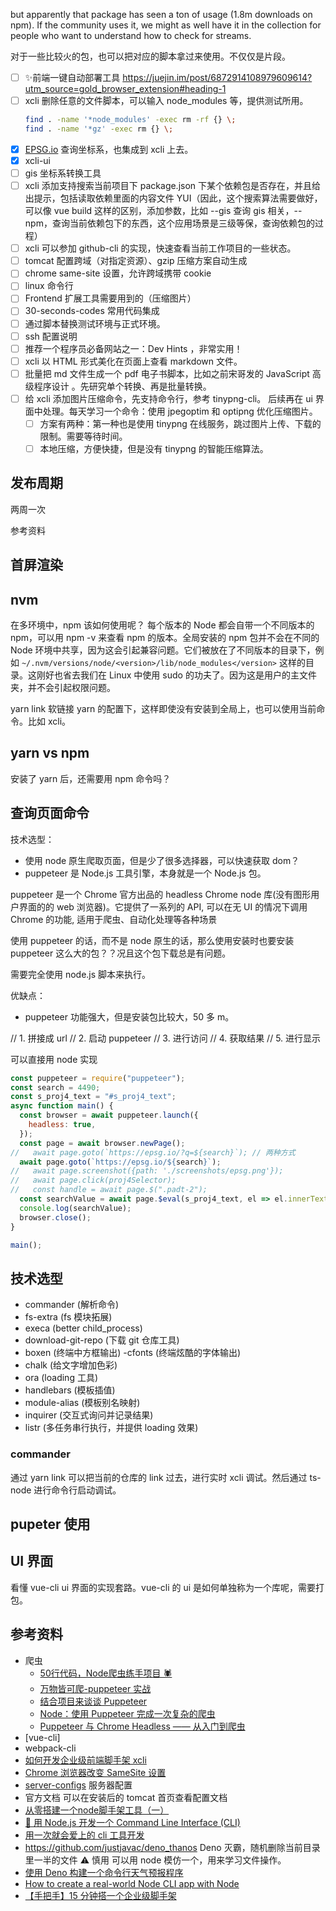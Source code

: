but apparently that package has seen a ton of usage (1.8m downloads on npm). If the community uses it, we might as well have it in the collection for people who want to understand how to check for streams.

对于一些比较火的包，也可以把对应的脚本拿过来使用。不仅仅是片段。

- [ ] ✨前端一键自动部署工具 https://juejin.im/post/6872914108979609614?utm_source=gold_browser_extension#heading-1
- [ ] xcli 删除任意的文件脚本，可以输入 node_modules 等，提供测试所用。
  ```bash
  find . -name '*node_modules' -exec rm -rf {} \;
  find . -name '*gz' -exec rm {} \;
  ```
- [x] [EPSG.io](https://epsg.io/) 查询坐标系，也集成到 xcli 上去。
- [x] xcli-ui 
- [ ] gis 坐标系转换工具
- [ ] xcli 添加支持搜索当前项目下 package.json 下某个依赖包是否存在，并且给出提示，包括读取依赖里面的内容文件 YUI（因此，这个搜索算法需要做好，可以像 vue build 这样的区别，添加参数，比如 --gis 查询 gis 相关，--npm，查询当前依赖包下的东西，这个应用场景是三级等保，查询依赖包的过程）
- [ ] xcli 可以参加 github-cli 的实现，快速查看当前工作项目的一些状态。
- [ ] tomcat 配置跨域（对指定资源）、gzip 压缩方案自动生成
- [ ] chrome same-site 设置，允许跨域携带 cookie
- [ ] linux 命令行
- [ ] Frontend 扩展工具需要用到的（压缩图片）
- [ ] 30-seconds-codes 常用代码集成
- [ ] 通过脚本替换测试环境与正式环境。
- [ ] ssh 配置说明
- [ ] 推荐一个程序员必备网站之一：Dev Hints ，非常实用！
- [ ] xcli 以 HTML 形式美化在页面上查看 markdown 文件。
- [ ] 批量把 md 文件生成一个 pdf 电子书脚本，比如之前宋哥发的 JavaScript 高级程序设计 。先研究单个转换、再是批量转换。
- [ ] 给 xcli 添加图片压缩命令，先支持命令行，参考 tinypng-cli。 后续再在 ui 界面中处理。每天学习一个命令：使用 jpegoptim 和 optipng 优化压缩图片。
  - [ ] 方案有两种：第一种也是使用 tinypng 在线服务，跳过图片上传、下载的限制。需要等待时间。
  - [ ] 本地压缩，方便快捷，但是没有 tinypng 的智能压缩算法。

## 发布周期

两周一次

参考资料

## 首屏渲染

## nvm

在多环境中，npm 该如何使用呢？
每个版本的 Node 都会自带一个不同版本的 npm，可以用 npm -v 来查看 npm 的版本。全局安装的 npm 包并不会在不同的 Node 环境中共享，因为这会引起兼容问题。它们被放在了不同版本的目录下，例如 `~/.nvm/versions/node/<version>/lib/node_modules</version>` 这样的目录。这刚好也省去我们在 Linux 中使用 sudo 的功夫了。因为这是用户的主文件夹，并不会引起权限问题。

yarn link 软链接 yarn 的配置下，这样即使没有安装到全局上，也可以使用当前命令。比如 xcli。

## yarn vs npm

安装了 yarn 后，还需要用 npm 命令吗？

## 查询页面命令

技术选型：

- 使用 node 原生爬取页面，但是少了很多选择器，可以快速获取 dom？
- puppeteer 是 Node.js 工具引擎，本身就是一个 Node.js 包。

puppeteer 是一个 Chrome 官方出品的 headless Chrome node 库(没有图形用户界面的的 web 浏览器)。它提供了一系列的 API, 可以在无 UI 的情况下调用 Chrome 的功能, 适用于爬虫、自动化处理等各种场景

使用 puppeteer 的话，而不是 node 原生的话，那么使用安装时也要安装 puppeteer 这么大的包？？况且这个包下载总是有问题。

需要完全使用 node.js 脚本来执行。

优缺点：
- puppeteer 功能强大，但是安装包比较大，50 多 m。

// 1. 拼接成  url
    // 2. 启动 puppeteer
    // 3. 进行访问
    // 4. 获取结果
    // 5. 进行显示

可以直接用 node 实现

```js
const puppeteer = require("puppeteer");
const search = 4490;
const s_proj4_text = "#s_proj4_text";
async function main() {
  const browser = await puppeteer.launch({
    headless: true,
  });
  const page = await browser.newPage();
//   await page.goto(`https://epsg.io/?q=${search}`); // 两种方式
  await page.goto(`https://epsg.io/${search}`);        
//   await page.screenshot({path: './screenshots/epsg.png'});
//   await page.click(proj4Selector);
//   const handle = await page.$(".padt-2");
  const searchValue = await page.$eval(s_proj4_text, el => el.innerText);
  console.log(searchValue);
  browser.close();
}

main();

```


## 技术选型

- commander (解析命令)
- fs-extra (fs 模块拓展)
- execa (better child_process)
- download-git-repo (下载 git 仓库工具)
- boxen (终端中方框输出)
-cfonts (终端炫酷的字体输出)
- chalk (给文字增加色彩)
- ora (loading 工具)
- handlebars (模板插值)
- module-alias (模板别名映射)
- inquirer (交互式询问并记录结果)
- listr (多任务串行执行，并提供 loading 效果)

### commander

通过 yarn link 可以把当前的仓库的 link 过去，进行实时 xcli 调试。然后通过 ts-node 进行命令行启动调试。

## pupeter 使用

## UI 界面

看懂 vue-cli ui 界面的实现套路。vue-cli 的 ui 是如何单独称为一个库呢，需要打包。

## 参考资料

- 爬虫
  - [50行代码，Node爬虫练手项目 🕷️](https://juejin.im/post/6844903827024396296)
  - [万物皆可爬-puppeteer 实战](https://juejin.im/post/6844903944645246984)
  - [结合项目来谈谈 Puppeteer](https://juejin.im/post/6844903903000166407#heading-23)
  - [Node：使用 Puppeteer 完成一次复杂的爬虫](https://zhuanlan.zhihu.com/p/35758104)
  - [Puppeteer 与 Chrome Headless —— 从入门到爬虫](https://juejin.im/entry/6844903494076334087)
- [vue-cli]
- webpack-cli
- [如何开发企业级前端脚手架 xcli](http://52.83.238.168:9000/ks/doc-fe-web-engineer/%E8%84%9A%E6%89%8B%E6%9E%B6/%E5%A6%82%E4%BD%95%E5%BC%80%E5%8F%91%E4%BC%81%E4%B8%9A%E7%BA%A7%E5%89%8D%E7%AB%AF%E8%84%9A%E6%89%8B%E6%9E%B6xcli.html)
- [Chrome 浏览器改变 SameSite 设置](https://juejin.im/post/6844904096655212558)
- [server-configs](https://github.com/h5bp/server-configs) 服务器配置
- 官方文档 可以在安装后的 tomcat 首页查看配置文档
- [从零搭建一个node脚手架工具（一）](https://segmentfault.com/a/1190000019791588)
- [🎉 用 Node.js 开发一个 Command Line Interface (CLI)](https://zhuanlan.zhihu.com/p/38730825)
- [用一次就会爱上的 cli 工具开发](https://juejin.im/post/6844903831994630158#heading-1)
- https://github.com/justjavac/deno_thanos Deno 灭霸，随机删除当前目录里一半的文件 ⚠️ 慎用 可以用 node 模仿一个，用来学习文件操作。
- [使用 Deno 构建一个命令行天气预报程序](https://juejin.im/post/6864824992626901005?utm_source=gold_browser_extension#heading-5)
- [How to create a real-world Node CLI app with Node](https://medium.com/free-code-camp/how-to-create-a-real-world-node-cli-app-with-node-391b727bbed3)
- [【手把手】15 分钟搭一个企业级脚手架](https://juejin.im/post/6844903925666037773#heading-20)
